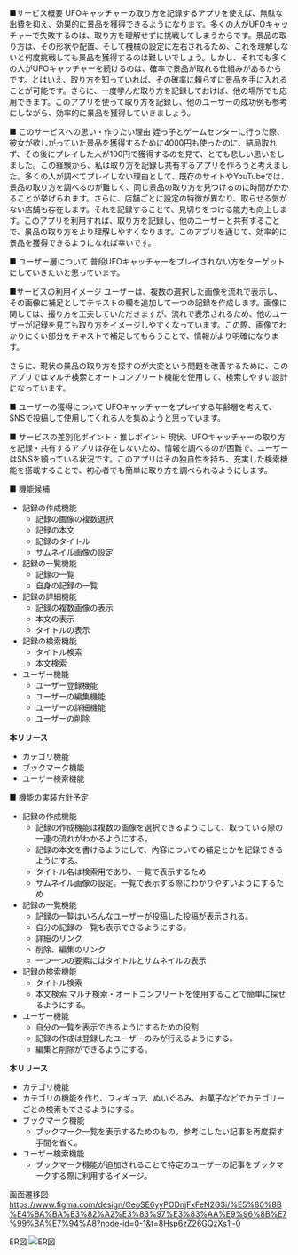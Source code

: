 ■サービス概要 UFOキャッチャーの取り方を記録するアプリを使えば、無駄な出費を抑え、効果的に景品を獲得できるようになります。多くの人がUFOキャッチャーで失敗するのは、取り方を理解せずに挑戦してしまうからです。景品の取り方は、その形状や配置、そして機械の設定に左右されるため、これを理解しないと何度挑戦しても景品を獲得するのは難しいでしょう。しかし、それでも多くの人がUFOキャッチャーを続けるのは、確率で景品が取れる仕組みがあるからです。とはいえ、取り方を知っていれば、その確率に頼らずに景品を手に入れることが可能です。さらに、一度学んだ取り方を記録しておけば、他の場所でも応用できます。このアプリを使って取り方を記録し、他のユーザーの成功例も参考にしながら、効率的に景品を獲得していきましょう。

■ このサービスへの思い・作りたい理由 姪っ子とゲームセンターに行った際、彼女が欲しがっていた景品を獲得するために4000円も使ったのに、結局取れず、その後にプレイした人が100円で獲得するのを見て、とても悲しい思いをしました。この経験から、私は取り方を記録し共有するアプリを作ろうと考えました。多くの人が調べてプレイしない理由として、既存のサイトやYouTubeでは、景品の取り方を調べるのが難しく、同じ景品の取り方を見つけるのに時間がかかることが挙げられます。さらに、店舗ごとに設定の特徴が異なり、取らせる気がない店舗も存在します。それを記録することで、見切りをつける能力も向上します。このアプリを利用すれば、取り方を記録し、他のユーザーと共有することで、景品の取り方をより理解しやすくなります。このアプリを通じて、効率的に景品を獲得できるようになれば幸いです。

■ ユーザー層について 普段UFOキャッチャーをプレイされない方をターゲットにしていきたいと思っています。

■サービスの利用イメージ ユーザーは、複数の選択した画像を流れで表示し、その画像に補足としてテキストの欄を追加して一つの記録を作成します。画像に関しては、撮り方を工夫していただきますが、流れで表示されるため、他のユーザーが記録を見ても取り方をイメージしやすくなっています。この際、画像でわかりにくい部分をテキストで補足してもらうことで、情報がより明確になります。

さらに、現状の景品の取り方を探すのが大変という問題を改善するために、このアプリではマルチ検索とオートコンプリート機能を使用して、検索しやすい設計になっています。

■ ユーザーの獲得について UFOキャッチャーをプレイする年齢層を考えて、SNSで投稿して使用してくれる人を集めようと思っています。

■ サービスの差別化ポイント・推しポイント 現状、UFOキャッチャーの取り方を記録・共有するアプリは存在しないため、情報を調べるのが困難で、ユーザーはSNSを頼っている状況です。このアプリはその独自性を持ち、充実した検索機能を搭載することで、初心者でも簡単に取り方を調べられるようにします。

■ 機能候補

- 記録の作成機能
    - 記録の画像の複数選択
    - 記録の本文
    - 記録のタイトル
    - サムネイル画像の設定
- 記録の一覧機能
    - 記録の一覧
    - 自身の記録の一覧
- 記録の詳細機能
    - 記録の複数画像の表示
    - 本文の表示
    - タイトルの表示
- 記録の検索機能
    - タイトル検索
    - 本文検索
- ユーザー機能
    - ユーザー登録機能
    - ユーザーの編集機能
    - ユーザーの詳細機能
    - ユーザーの削除

**本リリース**

- カテゴリ機能
- ブックマーク機能
- ユーザー検索機能

■ 機能の実装方針予定

- 記録の作成機能
    - 記録の作成機能は複数の画像を選択できるようにして、取っている際の一連の流れがわかるようにする。
    - 記録の本文を書けるようにして、内容についての補足とかを記録できるようにする。
    - タイトル名は検索用であり、一覧で表示するため
    - サムネイル画像の設定。一覧で表示する際にわかりやすいようにするため
- 記録の一覧機能
    - 記録の一覧はいろんなユーザーが投稿した投稿が表示される。
    - 自分の記録の一覧も表示できるようにする。
    - 詳細のリンク
    - 削除、編集のリンク
    - 一つ一つの要素にはタイトルとサムネイルの表示
- 記録の検索機能
    - タイトル検索
    - 本文検索 
    マルチ検索・オートコンプリートを使用することで簡単に探せるようにする。
- ユーザー機能
    - 自分の一覧を表示できるようにするための役割
    - 記録の作成は登録したユーザーのみが行えるようにする。
    - 編集と削除ができるようにする。

**本リリース**

- カテゴリ機能
- カテゴリの機能を作り、フィギュア、ぬいぐるみ、お菓子などでカテゴリーごとの検索もできるようにする。
- ブックマーク機能
    - ブックマーク一覧を表示するためのもの。参考にしたい記事を再度探す手間を省く。
- ユーザー検索機能
    - ブックマーク機能が追加されることで特定のユーザーの記事をブックマークする際に利用するイメージ。

画面遷移図
https://www.figma.com/design/CeoSE6yyPODnjFxFeN2GSi/%E5%80%8B%E4%BA%BA%E3%82%A2%E3%83%97%E3%83%AA%E9%96%8B%E7%99%BA%E7%94%A8?node-id=0-1&t=8Hsp6zZ26GQzXs1l-0

ER図
![ER図](https://i.gyazo.com/1bb9bc9c363315358512188773ad94b5.png)
